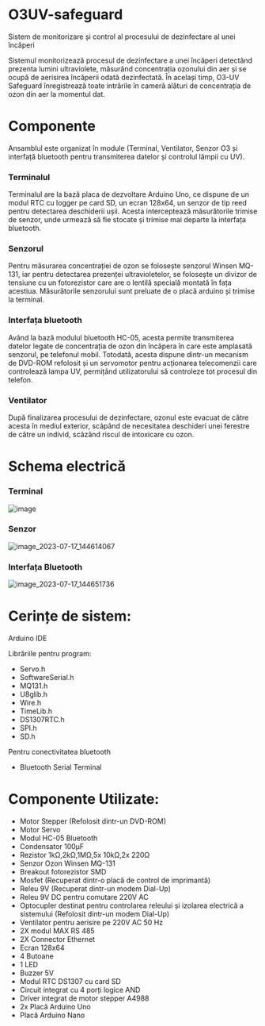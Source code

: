 # O3UV-safeguard
Sistem de monitorizare și control al procesului de dezinfectare al unei încăperi

Sistemul monitorizează procesul de dezinfectare a unei încăperi detectând prezenta lumini ultraviolete, măsurând concentrația ozonului din aer și se ocupă de aerisirea încăperii odată dezinfectată. În același timp, O3-UV Safeguard înregistrează toate intrările în cameră alături de concentrația de ozon din aer la momentul dat.

# Componente

  Ansamblul este organizat în module (Terminal, Ventilator, Senzor O3 și interfață bluetooth pentru transmiterea datelor și controlul lămpii cu UV).
 ### Terminalul
  Terminalul are la bază placa de dezvoltare Arduino Uno, ce dispune de un modul RTC cu logger pe card SD, un ecran 128x64, un senzor de tip reed pentru detectarea deschiderii ușii. Acesta interceptează măsurătorile trimise de senzor, unde urmează să fie stocate și trimise mai departe la interfața bluetooth. 
 ### Senzorul
  Pentru măsurarea concentrației de ozon se folosește senzorul Winsen MQ-131, iar pentru detectarea prezenței ultravioletelor, se folosește un divizor de tensiune cu un fotorezistor care are o lentilă specială montată în fața acestiua. Măsurătorile senzorului sunt preluate de o placă arduino și trimise la terminal.
 ### Interfața bluetooth
  Având la bază modulul bluetooth HC-05, acesta permite transmiterea datelor legate de concentrația de ozon din încăpera în care este amplasată senzorul, pe telefonul mobil. Totodată, acesta dispune dintr-un mecanism de DVD-ROM refolosit și un servomotor pentru acționarea telecomenzii care controlează lampa UV, permițând utilizatorului să controleze tot procesul din telefon.
### Ventilator
  După finalizarea procesului de dezinfectare, ozonul este evacuat de către acesta în mediul exterior, scâpând de necesitatea deschideri unei ferestre de către un individ, scâzând riscul de intoxicare cu ozon.
   

# Schema electrică
### Terminal
![image](https://github.com/IordachePavel/O3UV-safeguard/assets/138784190/98bea0cb-1f16-43df-b191-4d96523bc7fd)
### Senzor
![image_2023-07-17_144614067](https://github.com/IordachePavel/O3UV-safeguard/assets/138784190/3716f78b-f16d-4e41-897b-99932d49fd41)
### Interfața Bluetooth 
![image_2023-07-17_144651736](https://github.com/IordachePavel/O3UV-safeguard/assets/138784190/1cbef4ce-24ff-458c-a6aa-55af5e8850bc)


# Cerințe de sistem:
Arduino IDE

Librăriile pentru program:
- Servo.h
- SoftwareSerial.h
- MQ131.h
- U8glib.h
- Wire.h
- TimeLib.h
- DS1307RTC.h
- SPI.h
- SD.h

Pentru conectivitatea bluetooth
- Bluetooth Serial Terminal

# Componente Utilizate:
- Motor Stepper (Refolosit dintr-un DVD-ROM)
- Motor Servo
- Modul HC-05 Bluetooth
- Condensator 100μF
- Rezistor 1kΩ,2kΩ,1MΩ,5x 10kΩ,2x 220Ω
- Senzor Ozon Winsen MQ-131
- Breakout fotorezistor SMD
- Mosfet (Recuperat dintr-o placă de control de imprimantă)
- Releu 9V (Recuperat dintr-un modem Dial-Up)
- Releu 9V DC pentru comutare 220V AC
- Optocupler destinat pentru controlarea releului și izolarea electrică a sistemului (Refolosit dintr-un modem Dial-Up)
- Ventilator pentru aerisire pe 220V AC 50 Hz 
- 2X modul MAX RS 485
- 2X Connector Ethernet
- Ecran 128x64
- 4 Butoane
- 1 LED
- Buzzer 5V
- Modul RTC  DS1307 cu card SD
- Circuit integrat cu 4 porți logice AND
- Driver integrat de motor stepper A4988
- 2x Placă Arduino Uno
- Placă Arduino Nano
